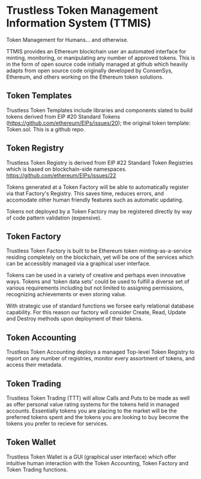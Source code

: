 # Trustless Token Management Information System (TTMIS)

Token Management for Humans... and otherwise. 

TTMIS provides an Ethereum blockchain user an automated interface for minting, monitoring, or manipulating any number of approved tokens. This is in the form of open source code initially managed at github which heavily adapts from open source code originally developed by ConsenSys, Ethereum, and others working on the Ethereum token solutions.

## Token Templates

Trustless Token Templates include libraries and components slated to build tokens derived from EIP #20 Standard Tokens (https://github.com/ethereum/EIPs/issues/20); the original token template: Token.sol. This is a github repo.

## Token Registry

Trustless Token Registry is derived from EIP #22 Standard Token Registries which is based on blockchain-side namespaces. https://github.com/ethereum/EIPs/issues/22

Tokens generated at a Token Factory will be able to automatically register via that Factory's Registry. This saves time, reduces errors, and accomodate other human friendly features such as automatic updating. 

Tokens not deployed by a Token Factory may be registered directly by way of code pattern validation (expensive).

## Token Factory

Trustless Token Factory is built to be Ethereum token minting-as-a-service residing completely on the blockchain, yet will be one of the services which can be accessibly managed via a graphical user interface. 

Tokens can be used in a variety of creative and perhaps even innovative ways. Tokens and 'token data sets' could be used to fulfill a diverse set of various requirements including but not limited to assigning permissions, recognizing achievements or even storing value. 

With strategic use of standard functions we forsee early relational database capability. For this reason our factory will consider Create, Read, Update and Destroy methods upon deployment of their tokens.  

## Token Accounting

Trustless Token Accounting deploys a managed Top-level Token Registry to report on any number of registries, monitor every assortment of tokens, and access their metadata. 

## Token Trading

Trustless Token Trading (TTT) will allow Calls and Puts to be made as well as offer personal value rating systems for the tokens held in managed accounts. Essentially tokens you are placing to the market will be the preferred tokens spent and the tokens you are looking to buy become the tokens you prefer to recieve for services. 

## Token Wallet

Trustless Token Wallet is a GUI (graphical user interface) which offer intuitive human interaction with the Token Accounting, Token Factory and Token Trading functions.
